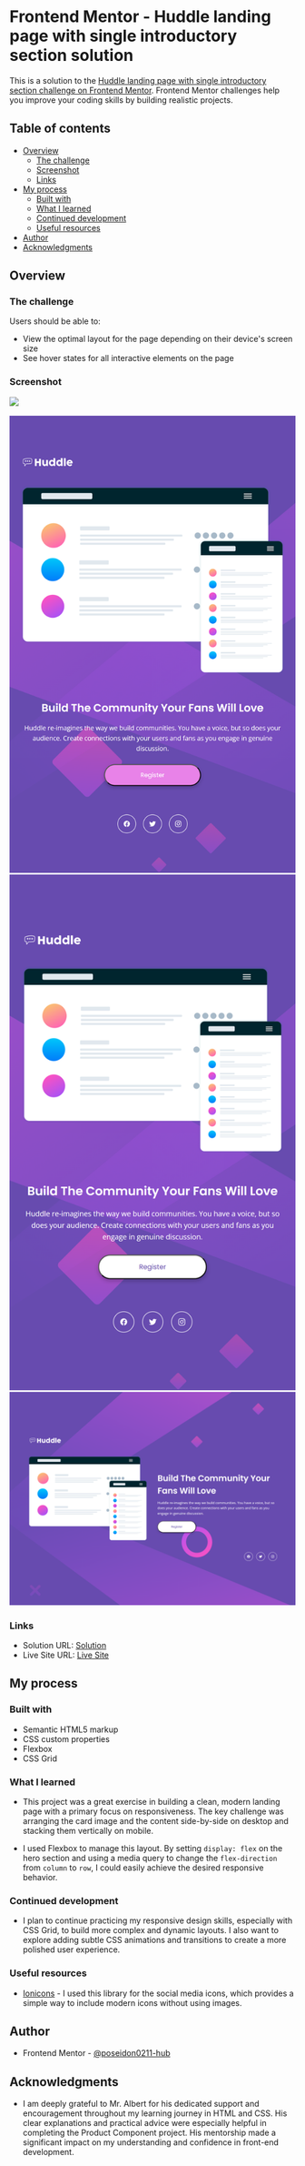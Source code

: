# Frontend Mentor - Huddle landing page with single introductory section solution

This is a solution to the [Huddle landing page with single introductory section challenge on Frontend Mentor](https://www.frontendmentor.io/challenges/huddle-landing-page-with-a-single-introductory-section-B_2Wvxgi0). Frontend Mentor challenges help you improve your coding skills by building realistic projects. 

## Table of contents

- [Overview](#overview)
  - [The challenge](#the-challenge)
  - [Screenshot](#screenshot)
  - [Links](#links)
- [My process](#my-process)
  - [Built with](#built-with)
  - [What I learned](#what-i-learned)
  - [Continued development](#continued-development)
  - [Useful resources](#useful-resources)
- [Author](#author)
- [Acknowledgments](#acknowledgments)


## Overview

### The challenge

Users should be able to:

- View the optimal layout for the page depending on their device's screen size
- See hover states for all interactive elements on the page

### Screenshot

![](./screenshot.jpg)

![Mobile](/screenshot/active.png)
![Mobile](/screenshot/mobile.png)
![Desktop](/screenshot/desktop.png)


### Links

- Solution URL: <a href="https://www.frontendmentor.io/solutions/responsive-landing-page-with-css-grid-GZ9p0jLinn" target="_blank" rel="noreferrer"> Solution </a>
- Live Site URL: <a href="https://huddle-landiing-page.netlify.app/" target="_blank" rel="noreferrer">Live Site </a>

## My process

### Built with

- Semantic HTML5 markup
- CSS custom properties
- Flexbox
- CSS Grid


### What I learned

- This project was a great exercise in building a clean, modern landing page with a primary focus on responsiveness. The key challenge was arranging the card image and the content side-by-side on desktop and stacking them vertically on mobile.

- I used Flexbox to manage this layout. By setting `display: flex` on the hero section and using a media query to change the `flex-direction` from `column` to `row`, I could easily achieve the desired responsive behavior.


### Continued development

- I plan to continue practicing my responsive design skills, especially with CSS Grid, to build more complex and dynamic layouts. I also want to explore adding subtle CSS animations and transitions to create a more polished user experience.

### Useful resources

- [Ionicons](https://ionic.io/ionicons) - I used this library for the social media icons, which provides a simple way to include modern icons without using images.


## Author

- Frontend Mentor - <a href="https://www.frontendmentor.io/profile/poseidon0211-hub" target="_blank" rel="noreferrer">@poseidon0211-hub</a>

## Acknowledgments

- I am deeply grateful to Mr. Albert for his dedicated support and encouragement throughout my learning journey in HTML and CSS. His clear explanations and practical advice were especially helpful in completing the Product Component project. His mentorship made a significant impact on my understanding and confidence in front-end development.
